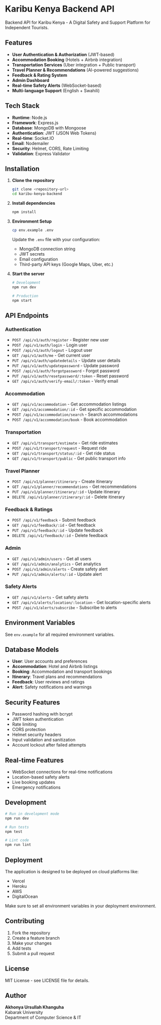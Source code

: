 # Karibu Kenya Backend API

Backend API for Karibu Kenya - A Digital Safety and Support Platform for Independent Tourists.

## Features

- **User Authentication & Authorization** (JWT-based)
- **Accommodation Booking** (Hotels + Airbnb integration)
- **Transportation Services** (Uber integration + Public transport)
- **Travel Planner & Recommendations** (AI-powered suggestions)
- **Feedback & Rating System**
- **Admin Dashboard**
- **Real-time Safety Alerts** (WebSocket-based)
- **Multi-language Support** (English + Swahili)

## Tech Stack

- **Runtime**: Node.js
- **Framework**: Express.js
- **Database**: MongoDB with Mongoose
- **Authentication**: JWT (JSON Web Tokens)
- **Real-time**: Socket.IO
- **Email**: Nodemailer
- **Security**: Helmet, CORS, Rate Limiting
- **Validation**: Express Validator

## Installation

1. **Clone the repository**
   ```bash
   git clone <repository-url>
   cd karibu-kenya-backend
   ```

2. **Install dependencies**
   ```bash
   npm install
   ```

3. **Environment Setup**
   ```bash
   cp env.example .env
   ```
   
   Update the `.env` file with your configuration:
   - MongoDB connection string
   - JWT secrets
   - Email configuration
   - Third-party API keys (Google Maps, Uber, etc.)

4. **Start the server**
   ```bash
   # Development
   npm run dev
   
   # Production
   npm start
   ```

## API Endpoints

### Authentication
- `POST /api/v1/auth/register` - Register new user
- `POST /api/v1/auth/login` - Login user
- `POST /api/v1/auth/logout` - Logout user
- `GET /api/v1/auth/me` - Get current user
- `PUT /api/v1/auth/updatedetails` - Update user details
- `PUT /api/v1/auth/updatepassword` - Update password
- `POST /api/v1/auth/forgotpassword` - Forgot password
- `PUT /api/v1/auth/resetpassword/:token` - Reset password
- `GET /api/v1/auth/verify-email/:token` - Verify email

### Accommodation
- `GET /api/v1/accommodation` - Get accommodation listings
- `GET /api/v1/accommodation/:id` - Get specific accommodation
- `POST /api/v1/accommodation/search` - Search accommodations
- `POST /api/v1/accommodation/book` - Book accommodation

### Transportation
- `GET /api/v1/transport/estimate` - Get ride estimates
- `POST /api/v1/transport/request` - Request ride
- `GET /api/v1/transport/status/:id` - Get ride status
- `GET /api/v1/transport/public` - Get public transport info

### Travel Planner
- `POST /api/v1/planner/itinerary` - Create itinerary
- `GET /api/v1/planner/recommendations` - Get recommendations
- `PUT /api/v1/planner/itinerary/:id` - Update itinerary
- `DELETE /api/v1/planner/itinerary/:id` - Delete itinerary

### Feedback & Ratings
- `POST /api/v1/feedback` - Submit feedback
- `GET /api/v1/feedback/:id` - Get feedback
- `PUT /api/v1/feedback/:id` - Update feedback
- `DELETE /api/v1/feedback/:id` - Delete feedback

### Admin
- `GET /api/v1/admin/users` - Get all users
- `GET /api/v1/admin/analytics` - Get analytics
- `POST /api/v1/admin/alerts` - Create safety alert
- `PUT /api/v1/admin/alerts/:id` - Update alert

### Safety Alerts
- `GET /api/v1/alerts` - Get safety alerts
- `GET /api/v1/alerts/location/:location` - Get location-specific alerts
- `POST /api/v1/alerts/subscribe` - Subscribe to alerts

## Environment Variables

See `env.example` for all required environment variables.

## Database Models

- **User**: User accounts and preferences
- **Accommodation**: Hotel and Airbnb listings
- **Booking**: Accommodation and transport bookings
- **Itinerary**: Travel plans and recommendations
- **Feedback**: User reviews and ratings
- **Alert**: Safety notifications and warnings

## Security Features

- Password hashing with bcrypt
- JWT token authentication
- Rate limiting
- CORS protection
- Helmet security headers
- Input validation and sanitization
- Account lockout after failed attempts

## Real-time Features

- WebSocket connections for real-time notifications
- Location-based safety alerts
- Live booking updates
- Emergency notifications

## Development

```bash
# Run in development mode
npm run dev

# Run tests
npm test

# Lint code
npm run lint
```

## Deployment

The application is designed to be deployed on cloud platforms like:
- Vercel
- Heroku
- AWS
- DigitalOcean

Make sure to set all environment variables in your deployment environment.

## Contributing

1. Fork the repository
2. Create a feature branch
3. Make your changes
4. Add tests
5. Submit a pull request

## License

MIT License - see LICENSE file for details.

## Author

**Akhonya Ursullah Khanguha**  
Kabarak University  
Department of Computer Science & IT

